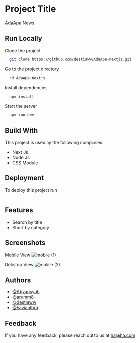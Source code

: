 # Project Title

AdaApa News

## Run Locally

Clone the project

```bash
  git clone https://github.com/destiaww/AdaApa-nextjs.git
```

Go to the project directory

```bash
  cd AdaApa-nextjs
```

Install dependencies

```bash
  npm install
```

Start the server

```bash
  npm run dev
```

## Build With

This project is used by the following companies:

- Next Js
- Node Js
- CSS Module

## Deployment

To deploy this project run

```bash

```

## Features

- Search by title
- Short by category

## Screenshots

Mobile View
![mobile (1)](https://user-images.githubusercontent.com/80156805/228090285-8a4cdb6e-63ed-4b81-83ab-0b7b3bcc4916.png)

Dekstop View
![mobile (2)](https://user-images.githubusercontent.com/80156805/228090354-f5ce575b-cede-4599-b3be-e317707acf35.png)

## Authors

- [@Abyansyah](https://github.com/Abyansyah)
- [@arumm8](https://github.com/arumm8)
- [@destiaww](https://github.com/destiaww)
- [@FavianIbra](https://github.com/FavianIbra)

## Feedback

If you have any feedback, please reach out to us at ha@ha.com
